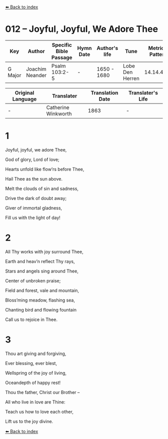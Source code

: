 [⬅️ Back to index](../README.md)

# 012 – Joyful, Joyful, We Adore Thee

Key | Author   | Specific Bible Passage     |Hymn Date |Author's life |Tune |Metrical Pattern   |Composer/Source                                                                                        
-- | --------- | ---------------------------|----------|--------------|-----|-------------------|-------------   
G Major  | Joachim Neander      | Psalm 103:2-5 | -  | 1650 - 1680 | Lobe Den Herren | 14.14.4.7.8 | Chorale Book for England, 1863 

Original Language | Translater | Translation Date   | Translater's Life     
----------------- | --------- | --------------------|-------------   
\-  | Catherine Winkworth      | 1863 | -  | 1827 - 1878 



# 1

Joyful, joyful, we adore Thee,

God of glory, Lord of love;

Hearts unfold like flow’rs before Thee,

Hail Thee as the sun above.

Melt the clouds of sin and sadness,

Drive the dark of doubt away;

Giver of immortal gladness,

Fill us with the light of day!



# 2

All Thy works with joy surround Thee,

Earth and heav’n reflect Thy rays,

Stars and angels sing around Thee,

Center of unbroken praise;

Field and forest, vale and mountain,

Bloss’ming meadow, flashing sea,

Chanting bird and flowing fountain

Call us to rejoice in Thee.



# 3

Thou art giving and forgiving,

Ever blessing, ever blest,

Wellspring of the joy of living,

Oceandepth of happy rest!

Thou the father, Christ our Brother –

All who live in love are Thine:

Teach us how to love each other,

Lift us to the joy divine.

[⬅️ Back to index](../README.md)
